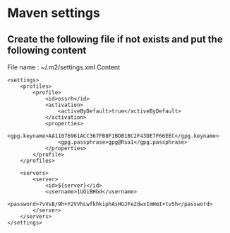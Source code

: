 # Maven settings
## Create the following file if not exists and put the following content
File name : ~/.m2/settings.xml
Content

```
<settings>
	<profiles>
		<profile>
			<id>ossrh</id>
			<activation>
				<activeByDefault>true</activeByDefault>
			</activation>
			<properties>
				<gpg.keyname>AA11076961ACC367FB8F1BDB1BC2F43DE7F66EEC</gpg.keyname>
				<gpg.passphrase>gpg@Rsa1</gpg.passphrase>
			</properties>
		</profile>
	</profiles>

	<servers>
		<server>
			<id>${server}</id>
			<username>1UOiBHbd</username>
			<password>7vVsB/9h+Y2VVhLwfkhkiphAsHGJFeZdwxImHmI+tv5h</password>
		</server>
	</servers>
</settings>
```
